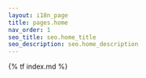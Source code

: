 ```yaml
---
layout: i18n_page
title: pages.home
nav_order: 1
seo_title: seo.home_title
seo_description: seo.home_description
---
```


{% tf index.md %}

